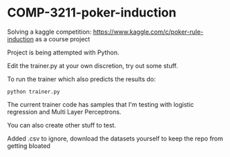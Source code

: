 # COMP-3211-poker-induction
Solving a kaggle competition: https://www.kaggle.com/c/poker-rule-induction as a course project

Project is being attempted with Python.

Edit the trainer.py at your own discretion, try out some stuff.

To run the trainer which also predicts the results do:
```
python trainer.py
```

The current trainer code has samples that I'm testing with logistic regression and Multi Layer Perceptrons.

You can also create other stuff to test.

Added .csv to ignore, download the datasets yourself to keep the repo from getting bloated
